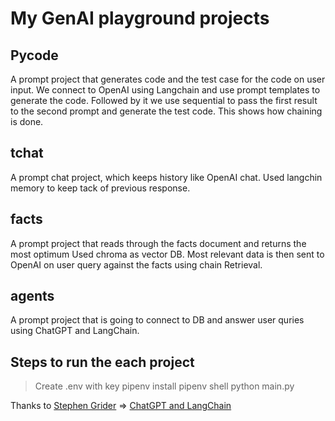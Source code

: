 # My GenAI playground projects

## Pycode

A prompt project that generates code and the test case for the code on user input. We connect to OpenAI using Langchain and use prompt templates to generate the code. Followed by it we use sequential to pass the first result to the second prompt and generate the test code. This shows how chaining is done.

## tchat

A prompt chat project, which keeps history like OpenAI chat. Used langchin memory to keep tack of previous response.

## facts

A prompt project that reads through the facts document and returns the most optimum
Used chroma as vector DB. Most relevant data is then sent to OpenAI on user query against the facts using chain Retrieval.

## agents

A prompt project that is going to connect to DB and answer user quries using ChatGPT and LangChain.

## Steps to run the each project

> Create .env with key
> pipenv install
> pipenv shell
> python main.py

Thanks to [Stephen Grider](https://www.udemy.com/user/sgslo/) => [ChatGPT and LangChain](https://www.udemy.com/course/chatgpt-and-langchain-the-complete-developers-masterclass/)
